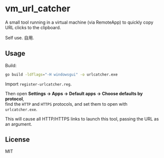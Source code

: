 # vm_url_catcher 

A small tool running in a virtual machine (via RemoteApp) to quickly copy URL clicks to the clipboard.  

Self use. 自用. 

## Usage

Build:

```bash
go build -ldflags="-H windowsgui" -o urlcatcher.exe
```
Import `register-urlcatcher.reg`.  

Then open **Settings → Apps → Default apps → Choose defaults by protocol**,  
find the `HTTP` and `HTTPS` protocols, and set them to open with `urlcatcher.exe`.

This will cause all HTTP/HTTPS links to launch this tool, passing the URL as an argument.

## License

MIT